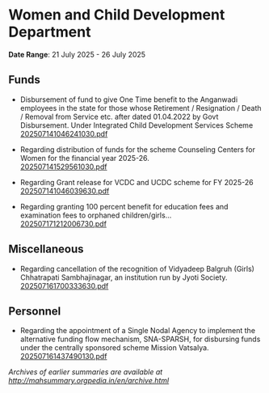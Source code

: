 # Women and Child Development Department

**Date Range**: 21 July 2025 - 26 July 2025


## Funds
- Disbursement of fund to give One Time benefit  to the  Anganwadi employees in the state for those whose Retirement / Resignation / Death / Removal from Service etc. after dated 01.04.2022 by Govt Disbursement.   Under Integrated Child Development Services Scheme\
  [202507141046241030.pdf](https://gr.maharashtra.gov.in/Site/Upload/Government%20Resolutions/English/202507141046241030.pdf)

- Regarding distribution of funds for the scheme Counseling Centers for Women for the financial year 2025-26.\
  [202507141529561030.pdf](https://gr.maharashtra.gov.in/Site/Upload/Government%20Resolutions/English/202507141529561030.pdf)

- Regarding Grant release for VCDC and UCDC scheme for FY 2025-26\
  [202507141046039630.pdf](https://gr.maharashtra.gov.in/Site/Upload/Government%20Resolutions/English/202507141046039630.pdf)

- Regarding granting 100 percent benefit for education fees and examination fees to orphaned children/girls...\
  [202507171212006730.pdf](https://gr.maharashtra.gov.in/Site/Upload/Government%20Resolutions/English/202507171212006730.pdf)

## Miscellaneous
- Regarding cancellation of the recognition of Vidyadeep Balgruh (Girls) Chhatrapati Sambhajinagar, an institution run by Jyoti Society.\
  [202507161700333630.pdf](https://gr.maharashtra.gov.in/Site/Upload/Government%20Resolutions/English/202507161700333630.pdf)

## Personnel
- Regarding the appointment of a Single Nodal Agency to implement the alternative funding flow mechanism, SNA-SPARSH, for disbursing funds under the centrally sponsored scheme Mission Vatsalya.\
  [202507161437490130.pdf](https://gr.maharashtra.gov.in/Site/Upload/Government%20Resolutions/English/202507161437490130.pdf)


*Archives of earlier summaries are available at http://mahsummary.orgpedia.in/en/archive.html*